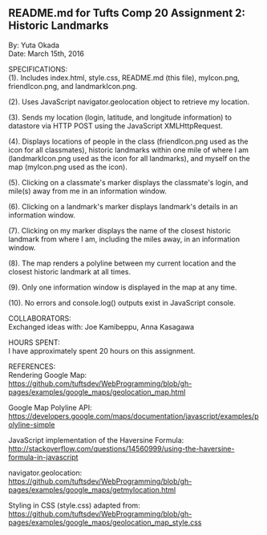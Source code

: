 ## README.md for Tufts Comp 20 Assignment 2: Historic Landmarks
By: Yuta Okada <br/>
Date: March 15th, 2016 <br/>


SPECIFICATIONS: <br/>
(1). Includes index.html, style.css, README.md (this file), myIcon.png, friendIcon.png, and landmarkIcon.png.

(2). Uses JavaScript navigator.geolocation object to retrieve my location.

(3). Sends my location (login, latitude, and longitude information) to datastore via HTTP POST using the JavaScript XMLHttpRequest.

(4). Displays locations of people in the class (friendIcon.png used as the icon for all classmates),  historic landmarks within one mile of where I am (landmarkIcon.png used as the icon for all landmarks), and myself on the map (myIcon.png used as the icon).

(5). Clicking on a classmate's marker displays the classmate's login, and mile(s) away from me in an information window.

(6). Clicking on a landmark's marker displays landmark's details in an information window.

(7). Clicking on my marker displays the name of the closest historic landmark from where I am, including the miles away, in an information window.

(8). The map renders a polyline between my current location and the closest historic landmark at all times.

(9). Only one information window is displayed in the map at any time.

(10). No errors and console.log() outputs exist in JavaScript console.


COLLABORATORS: <br/>
Exchanged ideas with: Joe Kamibeppu, Anna Kasagawa


HOURS SPENT: <br/>
I have approximately spent 20 hours on this assignment.


REFERENCES: <br/>
Rendering Google Map: https://github.com/tuftsdev/WebProgramming/blob/gh-pages/examples/google_maps/geolocation_map.html

Google Map Polyline API: https://developers.google.com/maps/documentation/javascript/examples/polyline-simple

JavaScript implementation of the Haversine Formula:
http://stackoverflow.com/questions/14560999/using-the-haversine-formula-in-javascript

navigator.geolocation: https://github.com/tuftsdev/WebProgramming/blob/gh-pages/examples/google_maps/getmylocation.html

Styling in CSS (style.css) adapted from: https://github.com/tuftsdev/WebProgramming/blob/gh-pages/examples/google_maps/geolocation_map_style.css